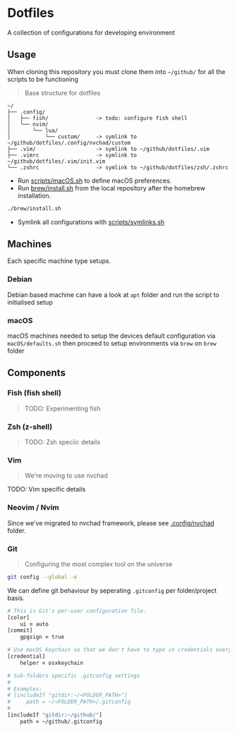 # Dotfiles

A collection of configurations for developing environment

## Usage

When cloning this repository you must clone them into `~/github/` for all the scripts to be functioning

> Base structure for dotfiles

```text
~/
├── .config/
│   ├── fish/               -> todo: configure fish shell
│   └── nvim/
│       └── lua/
│           └── custom/     -> symlink to ~/github/dotfiles/.config/nvchad/custom
├── .vim/                   -> symlink to ~/github/dotfiles/.vim
├── .vimrc                  -> symlink to ~/github/dotfiles/.vim/init.vim
└── .zshrc                  -> symlink to ~/github/dotfiles/zsh/.zshrc
```


- Run [scripts/macOS.sh](./scripts/macOS.sh) to define macOS preferences.
- Run [brew/install.sh](./brew/install.sh) from the local repository after the homebrew installation.

```zsh
./brew/install.sh
```

- Symlink all configurations with [scripts/symlinks.sh](./scripts/symlinks.sh)

## Machines

Each specific machine type setups.

### Debian

Debian based machine can have a look at `apt` folder and run the script to initialised setup

### macOS

macOS machines needed to setup the devices default configuration via `macOS/defaults.sh` then proceed to setup environments via `brew` on `brew` folder

## Components

### Fish (fish shell)

> TODO: Experimenting fish

### Zsh (z-shell)

> TODO: Zsh speciic details

### Vim

> We're moving to use nvchad

TODO: Vim specific details

### Neovim / Nvim

Since we've migrated to nvchad framework, please see [.config/nvchad](.config/nvchad) folder.

### Git

> Configuring the most complex tool on the universe

```zsh
git config --global -e
```

We can define git behaviour by seperating `.gitconfig` per folder/project basis.

```zsh
# This is Git's per-user configuration file.
[color]
    ui = auto
[commit]
    gpgsign = true

# Use macOS keychain so that we don't have to type in credentials every now and then
[credential]
    helper = osxkeychain

# Sub-folders specific .gitconfig settings
#
# Examples:
# [includeIf "gitdir:~/<FOLDER_PATH>"]
#     path = ~/<FOLDER_PATH>/.gitconfig
#
[includeIf "gitdir:~/github/"]
    path = ~/github/.gitconfig
```
